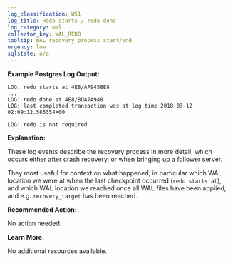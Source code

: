 ```yaml
---
log_classification: W51
log_title: Redo starts / redo done
log_category: wal
collector_key: WAL_REDO
tooltip: WAL recovery process start/end
urgency: low
sqlstate: n/a
---
```


**Example Postgres Log Output:**

```
LOG: redo starts at 4E8/AF9458E8
...
LOG: redo done at 4E8/BDA7A9A8
LOG: last completed transaction was at log time 2018-03-12 02:09:12.585354+00
```

```
LOG: redo is not required
```

**Explanation:**

These log events describe the recovery process in more detail, which occurs either
after crash recovery, or when bringing up a follower server.

They most useful for context on what happened, in particular which WAL location we
were at when the last checkpoint occurred (`redo starts at`), and which WAL location
we reached once all WAL files have been applied, and e.g. `recovery_target` has been
reached.

**Recommended Action:**

No action needed.

**Learn More:**

No additional resources available.

